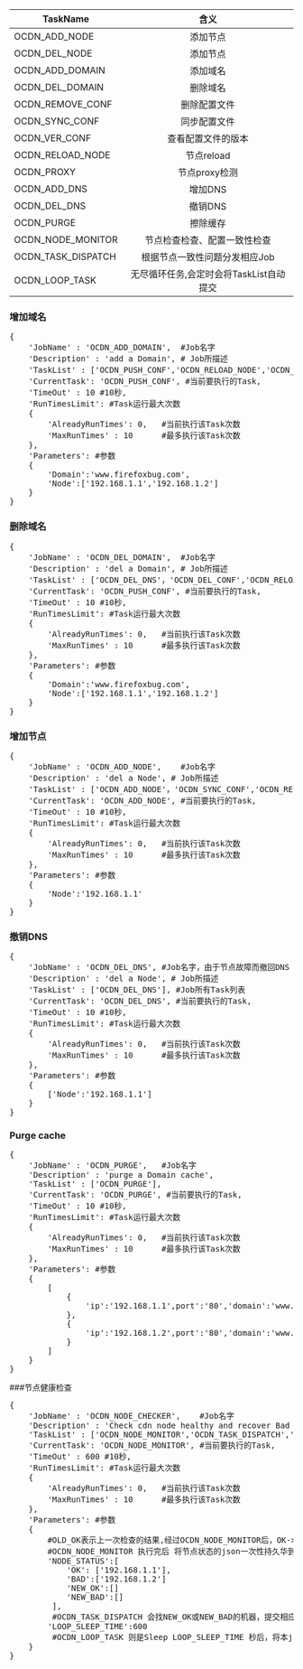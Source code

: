 
|  TaskName           |  含义       
| --------------------|:-------------:
| OCDN_ADD_NODE       | 添加节点
| OCDN_DEL_NODE       | 添加节点
| OCDN_ADD_DOMAIN     | 添加域名
| OCDN_DEL_DOMAIN     | 删除域名
| OCDN_REMOVE_CONF    | 删除配置文件 
| OCDN_SYNC_CONF      | 同步配置文件 
| OCDN_VER_CONF       | 查看配置文件的版本
| OCDN_RELOAD_NODE    | 节点reload
| OCDN_PROXY          | 节点proxy检测
| OCDN_ADD_DNS        | 增加DNS
| OCDN_DEL_DNS        | 撤销DNS
| OCDN_PURGE  		  | 擦除缓存
| OCDN_NODE_MONITOR   | 节点检查检查、配置一致性检查
| OCDN_TASK_DISPATCH  | 根据节点一致性问题分发相应Job
| OCDN_LOOP_TASK  	  | 无尽循环任务,会定时会将TaskList自动提交

### 增加域名
<pre>
{
	'JobName' : 'OCDN_ADD_DOMAIN',	#Job名字
	'Description' : 'add a Domain', # Job所描述
	'TaskList' : ['OCDN_PUSH_CONF','OCDN_RELOAD_NODE','OCDN_PROXY','OCDN_ADD_DNS'], #Job所有Task列表
	'CurrentTask': 'OCDN_PUSH_CONF', #当前要执行的Task,
	'TimeOut' : 10 #10秒,
	'RunTimesLimit': #Task运行最大次数
	{
		'AlreadyRunTimes': 0,	#当前执行该Task次数
		'MaxRunTimes' : 10 		#最多执行该Task次数
	},
	'Parameters': #参数
	{
		'Domain':'www.firefoxbug.com',
		'Node':['192.168.1.1','192.168.1.2']
	}
}
</pre>

### 删除域名
<pre>
{
	'JobName' : 'OCDN_DEL_DOMAIN',	#Job名字
	'Description' : 'del a Domain', # Job所描述
	'TaskList' : ['OCDN_DEL_DNS'，'OCDN_DEL_CONF','OCDN_RELOAD'], #Job所有Task列表
	'CurrentTask': 'OCDN_PUSH_CONF', #当前要执行的Task,
	'TimeOut' : 10 #10秒,
	'RunTimesLimit': #Task运行最大次数
	{
		'AlreadyRunTimes': 0,	#当前执行该Task次数
		'MaxRunTimes' : 10 		#最多执行该Task次数
	},
	'Parameters': #参数
	{
		'Domain':'www.firefoxbug.com',
		'Node':['192.168.1.1','192.168.1.2']
	}
}
</pre>

### 增加节点
<pre>
{
	'JobName' : 'OCDN_ADD_NODE',	#Job名字
	'Description' : 'del a Node', # Job所描述
	'TaskList' : ['OCDN_ADD_NODE'，'OCDN_SYNC_CONF','OCDN_RELOAD_NODE'], #Job所有Task列表
	'CurrentTask': 'OCDN_ADD_NODE', #当前要执行的Task,
	'TimeOut' : 10 #10秒,
	'RunTimesLimit': #Task运行最大次数
	{
		'AlreadyRunTimes': 0,	#当前执行该Task次数
		'MaxRunTimes' : 10 		#最多执行该Task次数
	},
	'Parameters': #参数
	{
		'Node':'192.168.1.1'
	}
}
</pre>

### 撤销DNS
<pre>
{
	'JobName' : 'OCDN_DEL_DNS',	#Job名字，由于节点故障而撤回DNS
	'Description' : 'del a Node', # Job所描述
	'TaskList' : ['OCDN_DEL_DNS'], #Job所有Task列表
	'CurrentTask': 'OCDN_DEL_DNS', #当前要执行的Task,
	'TimeOut' : 10 #10秒,
	'RunTimesLimit': #Task运行最大次数
	{
		'AlreadyRunTimes': 0,	#当前执行该Task次数
		'MaxRunTimes' : 10 		#最多执行该Task次数
	},
	'Parameters': #参数
	{
		['Node':'192.168.1.1']
	}
}
</pre>

### Purge cache
<pre>
{
	'JobName' : 'OCDN_PURGE',	#Job名字
	'Description' : 'purge a Domain cache',
	'TaskList' : ['OCDN_PURGE'], 
	'CurrentTask': 'OCDN_PURGE', #当前要执行的Task,
	'TimeOut' : 10 #10秒,
	'RunTimesLimit': #Task运行最大次数
	{
		'AlreadyRunTimes': 0,	#当前执行该Task次数
		'MaxRunTimes' : 10 		#最多执行该Task次数
	},
	'Parameters': #参数
	{
		[
			{
				'ip':'192.168.1.1',port':'80','domain':'www.firefoxbug.com',token':'821e57c57e8455e3e809e23df7bb6ce9'
			},
			{
				'ip':'192.168.1.2',port':'80','domain':'www.firefoxbug.com',token':'821e57c57e8455e3e809e23df7bb6ce9'
			}
		]
	}
}
</pre>

###节点健康检查
<pre>
{
	'JobName' : 'OCDN_NODE_CHECKER',	#Job名字
	'Description' : 'Check cdn node healthy and recover Bad node's configurations',
	'TaskList' : ['OCDN_NODE_MONITOR','OCDN_TASK_DISPATCH','OCDN_LOOP_TASK'], 
	'CurrentTask': 'OCDN_NODE_MONITOR', #当前要执行的Task,
	'TimeOut' : 600 #10秒,
	'RunTimesLimit': #Task运行最大次数
	{
		'AlreadyRunTimes': 0,	#当前执行该Task次数
		'MaxRunTimes' : 10 		#最多执行该Task次数
	},
	'Parameters': #参数
	{
        #OLD_OK表示上一次检查的结果,经过OCDN_NODE_MONITOR后，OK->BAD的变成 NEW_BAD;BAD-> OK 变成NEW_OK
        #OCDN_NODE_MONITOR 执行完后 将节点状态的json一次性持久华到DB,以供状态查询
        'NODE_STATUS':[
            'OK': ['192.168.1.1'],
            'BAD':['192.168.1.2'] 
            'NEW_OK':[] 
            'NEW_BAD':[] 
         ],
         #OCDN_TASK_DISPATCH 会找NEW_OK或NEW_BAD的机器，提交相应的Job到相应的Queue 
        'LOOP_SLEEP_TIME':600
         #OCDN_LOOP_TASK 则是Sleep LOOP_SLEEP_TIME 秒后，将本json重新提交到本Queue中
	}
}
</pre>

